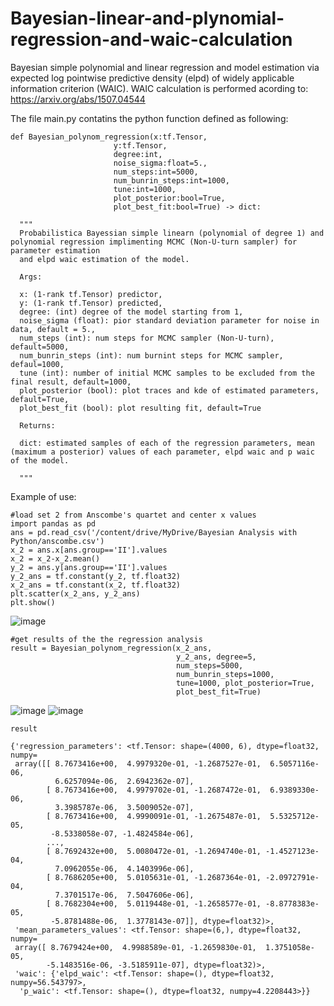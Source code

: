 # Bayesian-linear-and-plynomial-regression-and-waic-calculation
Bayesian simple polynomial and linear regression and model estimation via expected log pointwise predictive density (elpd) of widely applicable information criterion (WAIC). WAIC calculation is performed acording to: https://arxiv.org/abs/1507.04544

The file main.py contatins the python function defined as following:

```
def Bayesian_polynom_regression(x:tf.Tensor, 
                       y:tf.Tensor, 
                       degree:int, 
                       noise_sigma:float=5., 
                       num_steps:int=5000,
                       num_bunrin_steps:int=1000,
                       tune:int=1000,
                       plot_posterior:bool=True,
                       plot_best_fit:bool=True) -> dict:

  """
  Probabilistica Bayessian simple linearn (polynomial of degree 1) and polynomial regression implimenting MCMC (Non-U-turn sampler) for parameter estimation 
  and elpd waic estimation of the model.

  Args:

  x: (1-rank tf.Tensor) predictor,
  y: (1-rank tf.Tensor) predicted,
  degree: (int) degree of the model starting from 1,
  noise_sigma (float): pior standard deviation parameter for noise in data, default = 5.,
  num_steps (int): num steps for MCMC sampler (Non-U-turn), default=5000,
  num_bunrin_steps (int): num burnint steps for MCMC sampler, defaul=1000,
  tune (int): number of initial MCMC samples to be excluded from the final result, default=1000,
  plot_posterior (bool): plot traces and kde of estimated parameters, default=True,
  plot_best_fit (bool): plot resulting fit, default=True

  Returns:

  dict: estimated samples of each of the regression parameters, mean (maximum a posterior) values of each parameter, elpd waic and p waic of the model.

  """
```



Example of use:

```
#load set 2 from Anscombe's quartet and center x values
import pandas as pd
ans = pd.read_csv('/content/drive/MyDrive/Bayesian Analysis with Python/anscombe.csv')
x_2 = ans.x[ans.group=='II'].values
x_2 = x_2-x_2.mean()
y_2 = ans.y[ans.group=='II'].values
y_2_ans = tf.constant(y_2, tf.float32)
x_2_ans = tf.constant(x_2, tf.float32)
plt.scatter(x_2_ans, y_2_ans)
plt.show()
```

![image](https://user-images.githubusercontent.com/93482551/189919332-4bdd2353-43a0-4fee-93a7-9c22bbc66134.png)

```
#get results of the the regression analysis
result = Bayesian_polynom_regression(x_2_ans, 
                                     y_2_ans, degree=5, 
                                     num_steps=5000, 
                                     num_bunrin_steps=1000, 
                                     tune=1000, plot_posterior=True, 
                                     plot_best_fit=True)
```
![image](https://user-images.githubusercontent.com/93482551/189920002-e53b2c69-0416-4e66-b6c4-110350b43303.png)
![image](https://user-images.githubusercontent.com/93482551/189920215-f9c008ec-682a-45fe-bf55-33bc933eba58.png)

```
result
```
```
{'regression_parameters': <tf.Tensor: shape=(4000, 6), dtype=float32, numpy=
 array([[ 8.7673416e+00,  4.9979320e-01, -1.2687527e-01,  6.5057116e-06,
          6.6257094e-06,  2.6942362e-07],
        [ 8.7673416e+00,  4.9979702e-01, -1.2687472e-01,  6.9389330e-06,
          3.3985787e-06,  3.5009052e-07],
        [ 8.7673416e+00,  4.9990091e-01, -1.2675487e-01,  5.5325712e-05,
         -8.5338058e-07, -1.4824584e-06],
        ...,
        [ 8.7692432e+00,  5.0080472e-01, -1.2694740e-01, -1.4527123e-04,
          7.0962055e-06,  4.1403996e-06],
        [ 8.7686205e+00,  5.0105631e-01, -1.2687364e-01, -2.0972791e-04,
          7.3701517e-06,  7.5047606e-06],
        [ 8.7682304e+00,  5.0119448e-01, -1.2658577e-01, -8.8778383e-05,
         -5.8781488e-06,  1.3778143e-07]], dtype=float32)>,
 'mean_parameters_values': <tf.Tensor: shape=(6,), dtype=float32, numpy=
 array([ 8.7679424e+00,  4.9988589e-01, -1.2659830e-01,  1.3751058e-05,
        -5.1483516e-06, -3.5185911e-07], dtype=float32)>,
 'waic': {'elpd_waic': <tf.Tensor: shape=(), dtype=float32, numpy=56.543797>,
  'p_waic': <tf.Tensor: shape=(), dtype=float32, numpy=4.2208443>}}
  ```
